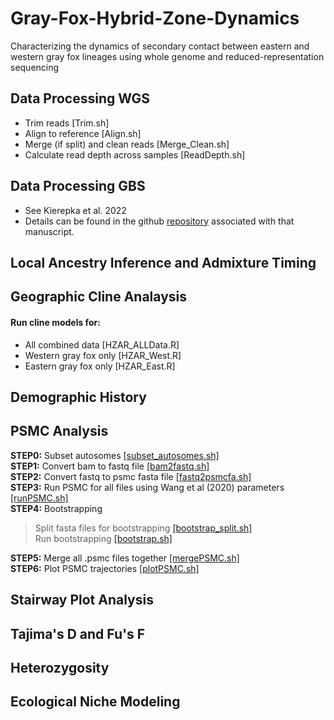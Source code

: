 # Gray-Fox-Hybrid-Zone-Dynamics
Characterizing the dynamics of secondary contact between eastern and western gray fox lineages using whole genome and reduced-representation sequencing

## **Data Processing WGS**
* Trim reads [Trim.sh]
* Align to reference [Align.sh]
* Merge (if split) and clean reads [Merge_Clean.sh]
* Calculate read depth across samples [ReadDepth.sh]

## **Data Processing GBS**
* See Kierepka et al. 2022 
* Details can be found in the github [repository](https://github.com/squisquater/Cryptic-Gray-Fox-Lineages-Secondary-Contact) associated with that manuscript.

## Local Ancestry Inference and Admixture Timing

## Geographic Cline Analaysis
#### Run cline models for: 
* All combined data [HZAR_ALLData.R]
* Western gray fox only [HZAR_West.R]
* Eastern gray fox only [HZAR_East.R]

## Demographic History 

## PSMC Analysis
**STEP0:** Subset autosomes [[subset_autosomes.sh]](https://github.com/squisquater/Gray-Fox-Hybrid-Zone-Dynamics/blob/main/Demographic-History/PSMC/subset_autosomes.sh) \
**STEP1:** Convert bam to fastq file [[bam2fastq.sh]](https://github.com/squisquater/Gray-Fox-Hybrid-Zone-Dynamics/blob/main/Demographic-History/PSMC/bam2fastq.sh) \
**STEP2:** Convert fastq to psmc fasta file [[fastq2psmcfa.sh]](https://github.com/squisquater/Gray-Fox-Hybrid-Zone-Dynamics/blob/main/Demographic-History/PSMC/fastq2psmcfa.sh) \
**STEP3:** Run PSMC for all files using Wang et al (2020) parameters [[runPSMC.sh]]() \
**STEP4:** Bootstrapping 
> Split fasta files for bootstrapping [[bootstrap_split.sh]](https://github.com/squisquater/Gray-Fox-Hybrid-Zone-Dynamics/blob/main/Demographic-History/PSMC/bootstrap_split.sh) \
> Run bootstrapping [[bootstrap.sh]](https://github.com/squisquater/Gray-Fox-Hybrid-Zone-Dynamics/blob/main/Demographic-History/PSMC/bootstrap.sh) 

**STEP5:** Merge all .psmc files together [[mergePSMC.sh]](https://github.com/squisquater/Gray-Fox-Hybrid-Zone-Dynamics/tree/main/Demographic-History/PSMC) \
**STEP6:** Plot PSMC trajectories [[plotPSMC.sh]]()

## Stairway Plot Analysis

## Tajima's D and Fu's F

## Heterozygosity

## Ecological Niche Modeling





